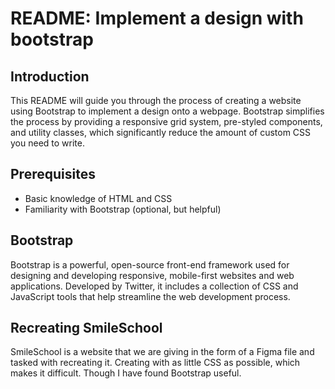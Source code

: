 # README: Implement a design with bootstrap

## Introduction
This README will guide you through the process of creating a website using Bootstrap to implement a design onto a webpage. Bootstrap simplifies the process by providing a responsive grid system, pre-styled components, and utility classes, which significantly reduce the amount of custom CSS you need to write.

## Prerequisites
- Basic knowledge of HTML and CSS
- Familiarity with Bootstrap (optional, but helpful)

## Bootstrap

Bootstrap is a powerful, open-source front-end framework used for designing and developing responsive, mobile-first websites and web applications. Developed by Twitter, it includes a collection of CSS and JavaScript tools that help streamline the web development process.

## Recreating SmileSchool

SmileSchool is a website that we are giving in the form of a Figma file and tasked with recreating it. Creating with as little CSS as possible, which makes it difficult. Though I have found Bootstrap useful.